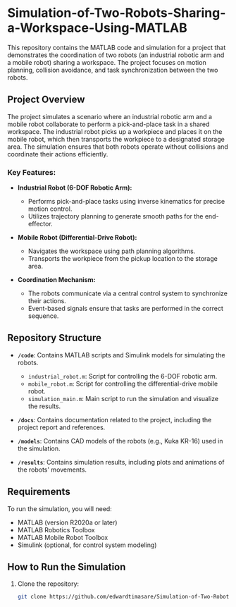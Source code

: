 # Simulation-of-Two-Robots-Sharing-a-Workspace-Using-MATLAB


This repository contains the MATLAB code and simulation for a project that demonstrates the coordination of two robots (an industrial robotic arm and a mobile robot) sharing a workspace. The project focuses on motion planning, collision avoidance, and task synchronization between the two robots.

## Project Overview

The project simulates a scenario where an industrial robotic arm and a mobile robot collaborate to perform a pick-and-place task in a shared workspace. The industrial robot picks up a workpiece and places it on the mobile robot, which then transports the workpiece to a designated storage area. The simulation ensures that both robots operate without collisions and coordinate their actions efficiently.

### Key Features:
- **Industrial Robot (6-DOF Robotic Arm):** 
  - Performs pick-and-place tasks using inverse kinematics for precise motion control.
  - Utilizes trajectory planning to generate smooth paths for the end-effector.
  
- **Mobile Robot (Differential-Drive Robot):**
  - Navigates the workspace using path planning algorithms.
  - Transports the workpiece from the pickup location to the storage area.
  
- **Coordination Mechanism:**
  - The robots communicate via a central control system to synchronize their actions.
  - Event-based signals ensure that tasks are performed in the correct sequence.

## Repository Structure

- **`/code`**: Contains MATLAB scripts and Simulink models for simulating the robots.
  - `industrial_robot.m`: Script for controlling the 6-DOF robotic arm.
  - `mobile_robot.m`: Script for controlling the differential-drive mobile robot.
  - `simulation_main.m`: Main script to run the simulation and visualize the results.
  
- **`/docs`**: Contains documentation related to the project, including the project report and references.

- **`/models`**: Contains CAD models of the robots (e.g., Kuka KR-16) used in the simulation.

- **`/results`**: Contains simulation results, including plots and animations of the robots' movements.

## Requirements

To run the simulation, you will need:
- MATLAB (version R2020a or later)
- MATLAB Robotics Toolbox
- MATLAB Mobile Robot Toolbox
- Simulink (optional, for control system modeling)

## How to Run the Simulation

1. Clone the repository:
   ```bash
   git clone https://github.com/edwardtimasare/Simulation-of-Two-Robots-Sharing-a-Workspace-Using-MATLAB.git
